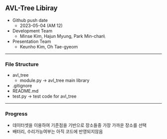 ## AVL-Tree Libiray
- Github push date
  - 2023-05-04 (AM 12)
- Development Team
  - Minse Kim, Hajun Myung, Park Min-chan\
- Presentation Team
  - Keunho Kim, Oh Tae-gyeom
---

### File Structure

- avl_tree
    - module.py → avl_tree main library
- .gitignore
- README.md
- test.py → test code for avl_tree

---

### Progress

- 데이터셋을 이용하여 기준점을 기반으로 장소들중 가장 가까운 장소를 선택
- 배터리, 수리가능여부는 아직 코드에 반영되지않음
